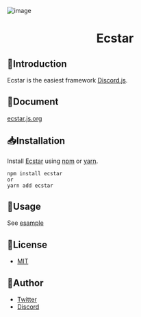 ![image](https://user-images.githubusercontent.com/38714187/72132993-bb2ab900-33c3-11ea-9ddc-c3dd7feba787.png)

<h1 align="center">Ecstar</h1>

## 📃Introduction

Ecstar is the easiest framework [Discord.js](https://github.com/discordjs/discord.js).

## 📖Document

[ecstar.js.org](https://ecstar.js.org/)

## 📥Installation

Install [Ecstar](https://www.npmjs.com/package/ecstar) using [npm](https://www.npmjs.com/) or [yarn](https://yarnpkg.com/).

```
npm install ecstar
or
yarn add ecstar
```

## 💬Usage

See [esample](https://github.com/Ecstar-js/Ecstar/tree/main/examples)

## 🎫License

- [MIT](https://github.com/Ecstar-js/Ecstar/blob/main/LICENSE)

## 👀Author

- [Twitter](https://twitter.com/mouse_484)
- [Discord](https://discord.gg/T4e5xbP)
